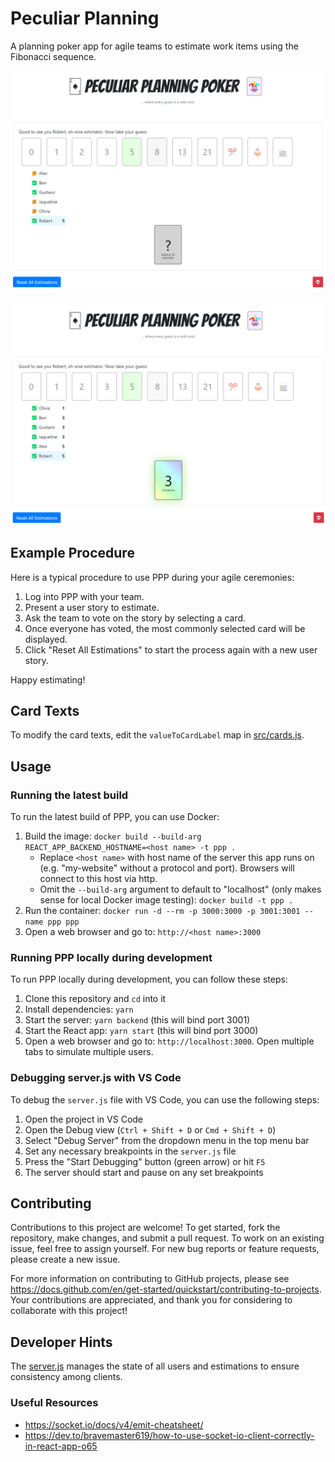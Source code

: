 # Peculiar Planning 

A planning poker app for agile teams to estimate work items using the Fibonacci sequence.

<p align="center">
  <kbd>
    <img src="readme/screen1.png" alt="Screenshot of PPP" />
  </kbd>
  <br/>
  <br/>
  <kbd>
    <img src="readme/screen2.png" alt="Screenshot of PPP" />
  </kbd>
</p>

## Example Procedure

Here is a typical procedure to use PPP during your agile ceremonies:

1. Log into PPP with your team.
2. Present a user story to estimate.
3. Ask the team to vote on the story by selecting a card.
4. Once everyone has voted, the most commonly selected card will be displayed.
5. Click "Reset All Estimations" to start the process again with a new user story.

Happy estimating! 

## Card Texts

To modify the card texts, edit the `valueToCardLabel` map in [src/cards.js](src/cards.js).

## Usage

### Running the latest build

To run the latest build of PPP, you can use Docker:

1. Build the image: `docker build --build-arg REACT_APP_BACKEND_HOSTNAME=<host name> -t ppp .`
   * Replace `<host name>` with host name of the server this app runs on (e.g. "my-website" without a protocol and port). Browsers will connect to this host via http.
   * Omit the `--build-arg` argument to default to "localhost" (only makes sense for local Docker image testing): `docker build -t ppp .`
2. Run the container: `docker run -d --rm -p 3000:3000 -p 3001:3001 --name ppp ppp`
3. Open a web browser and go to: `http://<host name>:3000`

### Running PPP locally during development

To run PPP locally during development, you can follow these steps:

1. Clone this repository and `cd` into it
2. Install dependencies: `yarn`
3. Start the server: `yarn backend` (this will bind port 3001)
4. Start the React app: `yarn start` (this will bind port 3000)
5. Open a web browser and go to: `http://localhost:3000`. Open multiple tabs to simulate multiple users.

### Debugging server.js with VS Code

To debug the `server.js` file with VS Code, you can use the following steps:

1. Open the project in VS Code
2. Open the Debug view (`Ctrl + Shift + D` or `Cmd + Shift + D`)
3. Select "Debug Server" from the dropdown menu in the top menu bar
4. Set any necessary breakpoints in the `server.js` file
5. Press the "Start Debugging" button (green arrow) or hit `F5`
6. The server should start and pause on any set breakpoints

## Contributing
Contributions to this project are welcome! To get started, fork the repository, make changes, and submit a pull request. To work on an existing issue, feel free to assign yourself. For new bug reports or feature requests, please create a new issue.

For more information on contributing to GitHub projects, please see https://docs.github.com/en/get-started/quickstart/contributing-to-projects. Your contributions are appreciated, and thank you for considering to collaborate with this project!

## Developer Hints
The [server.js](server.js) manages the state of all users and estimations to ensure consistency among clients. 

### Useful Resources
* https://socket.io/docs/v4/emit-cheatsheet/
* https://dev.to/bravemaster619/how-to-use-socket-io-client-correctly-in-react-app-o65
